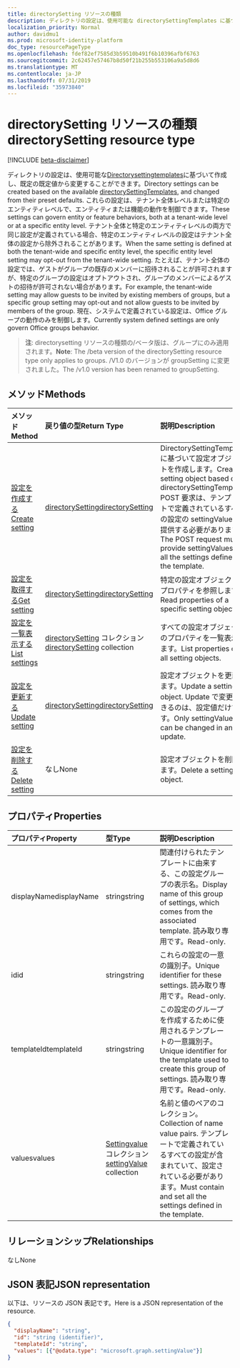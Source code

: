 ```yaml
---
title: directorySetting リソースの種類
description: ディレクトリの設定は、使用可能な directorySettingTemplates に基づいて作成し、既定の既定値から変更することができます。 これらの設定は、テナント全体レベルまたは特定のエンティティレベルで、エンティティまたは機能の動作を制御できます。 テナント全体と特定のエンティティレベルの両方で同じ設定が定義されている場合、特定のエンティティレベルの設定はテナント全体の設定から除外されることがあります。  たとえば、テナント全体の設定では、ゲストがグループの既存のメンバーに招待されることが許可されますが、特定のグループの設定はオプトアウトされ、グループのメンバーによるゲストの招待が許可されない場合があります。 現在、システムで定義されている設定は、Office グループの動作のみを制御します。
localization_priority: Normal
author: davidmu1
ms.prod: microsoft-identity-platform
doc_type: resourcePageType
ms.openlocfilehash: fdef82ef7585d3b59510b491f6b10396afbf6763
ms.sourcegitcommit: 2c62457e57467b8d50f21b255b553106a9a5d8d6
ms.translationtype: MT
ms.contentlocale: ja-JP
ms.lasthandoff: 07/31/2019
ms.locfileid: "35973840"
---
```

# <a name="directorysetting-resource-type"></a><span data-ttu-id="4edc8-107">directorySetting リソースの種類</span><span class="sxs-lookup"><span data-stu-id="4edc8-107">directorySetting resource type</span></span>

[!INCLUDE [beta-disclaimer](../../includes/beta-disclaimer.md)]

<span data-ttu-id="4edc8-108">ディレクトリの設定は、使用可能な[Directorysettingtemplates](directorysettingtemplate.md)に基づいて作成し、既定の既定値から変更することができます。</span><span class="sxs-lookup"><span data-stu-id="4edc8-108">Directory settings can be created based on the available [directorySettingTemplates](directorysettingtemplate.md), and changed from their preset defaults.</span></span> <span data-ttu-id="4edc8-109">これらの設定は、テナント全体レベルまたは特定のエンティティレベルで、エンティティまたは機能の動作を制御できます。</span><span class="sxs-lookup"><span data-stu-id="4edc8-109">These settings can govern entity or feature behaviors, both at a tenant-wide level or at a specific entity level.</span></span> <span data-ttu-id="4edc8-110">テナント全体と特定のエンティティレベルの両方で同じ設定が定義されている場合、特定のエンティティレベルの設定はテナント全体の設定から除外されることがあります。</span><span class="sxs-lookup"><span data-stu-id="4edc8-110">When the same setting is defined at both the tenant-wide and specific entity level, the specific entity level setting may opt-out from the tenant-wide setting.</span></span>  <span data-ttu-id="4edc8-111">たとえば、テナント全体の設定では、ゲストがグループの既存のメンバーに招待されることが許可されますが、特定のグループの設定はオプトアウトされ、グループのメンバーによるゲストの招待が許可されない場合があります。</span><span class="sxs-lookup"><span data-stu-id="4edc8-111">For example, the tenant-wide setting may allow guests to be invited by existing members of groups, but a specific group setting may opt-out and not allow guests to be invited by members of the group.</span></span> <span data-ttu-id="4edc8-112">現在、システムで定義されている設定は、Office グループの動作のみを制御します。</span><span class="sxs-lookup"><span data-stu-id="4edc8-112">Currently system defined settings are only govern Office groups behavior.</span></span>

> <span data-ttu-id="4edc8-113">**注**: directorysetting リソースの種類の/ベータ版は、グループにのみ適用されます。</span><span class="sxs-lookup"><span data-stu-id="4edc8-113">**Note**: The /beta version of the directorySetting resource type only applies to groups.</span></span> <span data-ttu-id="4edc8-114">/V1.0 のバージョンが groupSetting に変更されました。</span><span class="sxs-lookup"><span data-stu-id="4edc8-114">The /v1.0 version has been renamed to groupSetting.</span></span>

## <a name="methods"></a><span data-ttu-id="4edc8-115">メソッド</span><span class="sxs-lookup"><span data-stu-id="4edc8-115">Methods</span></span>

| <span data-ttu-id="4edc8-116">メソッド</span><span class="sxs-lookup"><span data-stu-id="4edc8-116">Method</span></span>           | <span data-ttu-id="4edc8-117">戻り値の型</span><span class="sxs-lookup"><span data-stu-id="4edc8-117">Return Type</span></span>    |<span data-ttu-id="4edc8-118">説明</span><span class="sxs-lookup"><span data-stu-id="4edc8-118">Description</span></span>|
|:---------------|:--------|:----------|
|[<span data-ttu-id="4edc8-119">設定を作成する</span><span class="sxs-lookup"><span data-stu-id="4edc8-119">Create setting</span></span>](../api/directorysetting-post-settings.md) | [<span data-ttu-id="4edc8-120">directorySetting</span><span class="sxs-lookup"><span data-stu-id="4edc8-120">directorySetting</span></span>](directorysetting.md) |<span data-ttu-id="4edc8-121">DirectorySettingTemplate に基づいて設定オブジェクトを作成します。</span><span class="sxs-lookup"><span data-stu-id="4edc8-121">Create a setting object based on a directorySettingTemplate.</span></span> <span data-ttu-id="4edc8-122">POST 要求は、テンプレートで定義されているすべての設定の settingValues を提供する必要があります。</span><span class="sxs-lookup"><span data-stu-id="4edc8-122">The POST request must provide settingValues for all the settings defined in the template.</span></span>|
|[<span data-ttu-id="4edc8-123">設定を取得する</span><span class="sxs-lookup"><span data-stu-id="4edc8-123">Get setting</span></span>](../api/directorysetting-get.md) | [<span data-ttu-id="4edc8-124">directorySetting</span><span class="sxs-lookup"><span data-stu-id="4edc8-124">directorySetting</span></span>](directorysetting.md) |<span data-ttu-id="4edc8-125">特定の設定オブジェクトのプロパティを参照します。</span><span class="sxs-lookup"><span data-stu-id="4edc8-125">Read properties of a specific setting object.</span></span>|
|[<span data-ttu-id="4edc8-126">設定を一覧表示する</span><span class="sxs-lookup"><span data-stu-id="4edc8-126">List settings</span></span>](../api/directorysetting-list.md) | <span data-ttu-id="4edc8-127">[directorySetting](directorysetting.md) コレクション</span><span class="sxs-lookup"><span data-stu-id="4edc8-127">[directorySetting](directorysetting.md) collection</span></span> |<span data-ttu-id="4edc8-128">すべての設定オブジェクトのプロパティを一覧表示します。</span><span class="sxs-lookup"><span data-stu-id="4edc8-128">List properties of all setting objects.</span></span>|
|[<span data-ttu-id="4edc8-129">設定を更新する</span><span class="sxs-lookup"><span data-stu-id="4edc8-129">Update setting</span></span>](../api/directorysetting-update.md) | [<span data-ttu-id="4edc8-130">directorySetting</span><span class="sxs-lookup"><span data-stu-id="4edc8-130">directorySetting</span></span>](directorysetting.md)  |<span data-ttu-id="4edc8-131">設定オブジェクトを更新します。</span><span class="sxs-lookup"><span data-stu-id="4edc8-131">Update a setting object.</span></span> <span data-ttu-id="4edc8-132">Update で変更できるのは、設定値だけです。</span><span class="sxs-lookup"><span data-stu-id="4edc8-132">Only settingValues can be changed in an update.</span></span>|
|[<span data-ttu-id="4edc8-133">設定を削除する</span><span class="sxs-lookup"><span data-stu-id="4edc8-133">Delete setting</span></span>](../api/directorysetting-delete.md) | <span data-ttu-id="4edc8-134">なし</span><span class="sxs-lookup"><span data-stu-id="4edc8-134">None</span></span> |<span data-ttu-id="4edc8-135">設定オブジェクトを削除します。</span><span class="sxs-lookup"><span data-stu-id="4edc8-135">Delete a setting object.</span></span> |

## <a name="properties"></a><span data-ttu-id="4edc8-136">プロパティ</span><span class="sxs-lookup"><span data-stu-id="4edc8-136">Properties</span></span>
| <span data-ttu-id="4edc8-137">プロパティ</span><span class="sxs-lookup"><span data-stu-id="4edc8-137">Property</span></span>     | <span data-ttu-id="4edc8-138">型</span><span class="sxs-lookup"><span data-stu-id="4edc8-138">Type</span></span>   |<span data-ttu-id="4edc8-139">説明</span><span class="sxs-lookup"><span data-stu-id="4edc8-139">Description</span></span>|
|:---------------|:--------|:----------|
|<span data-ttu-id="4edc8-140">displayName</span><span class="sxs-lookup"><span data-stu-id="4edc8-140">displayName</span></span>|<span data-ttu-id="4edc8-141">string</span><span class="sxs-lookup"><span data-stu-id="4edc8-141">string</span></span>|<span data-ttu-id="4edc8-142">関連付けられたテンプレートに由来する、この設定グループの表示名。</span><span class="sxs-lookup"><span data-stu-id="4edc8-142">Display name of this group of settings, which comes from the associated template.</span></span> <span data-ttu-id="4edc8-143">読み取り専用です。</span><span class="sxs-lookup"><span data-stu-id="4edc8-143">Read-only.</span></span>|
|<span data-ttu-id="4edc8-144">id</span><span class="sxs-lookup"><span data-stu-id="4edc8-144">id</span></span>|<span data-ttu-id="4edc8-145">string</span><span class="sxs-lookup"><span data-stu-id="4edc8-145">string</span></span>| <span data-ttu-id="4edc8-146">これらの設定の一意の識別子。</span><span class="sxs-lookup"><span data-stu-id="4edc8-146">Unique identifier for these settings.</span></span> <span data-ttu-id="4edc8-147">読み取り専用です。</span><span class="sxs-lookup"><span data-stu-id="4edc8-147">Read-only.</span></span>|
|<span data-ttu-id="4edc8-148">templateId</span><span class="sxs-lookup"><span data-stu-id="4edc8-148">templateId</span></span>|<span data-ttu-id="4edc8-149">string</span><span class="sxs-lookup"><span data-stu-id="4edc8-149">string</span></span>| <span data-ttu-id="4edc8-150">この設定のグループを作成するために使用されるテンプレートの一意識別子。</span><span class="sxs-lookup"><span data-stu-id="4edc8-150">Unique identifier for the template used to create this group of settings.</span></span> <span data-ttu-id="4edc8-151">読み取り専用です。</span><span class="sxs-lookup"><span data-stu-id="4edc8-151">Read-only.</span></span>|
|<span data-ttu-id="4edc8-152">values</span><span class="sxs-lookup"><span data-stu-id="4edc8-152">values</span></span>|<span data-ttu-id="4edc8-153">[Settingvalue](settingvalue.md)コレクション</span><span class="sxs-lookup"><span data-stu-id="4edc8-153">[settingValue](settingvalue.md) collection</span></span>| <span data-ttu-id="4edc8-154">名前と値のペアのコレクション。</span><span class="sxs-lookup"><span data-stu-id="4edc8-154">Collection of name value pairs.</span></span> <span data-ttu-id="4edc8-155">テンプレートで定義されているすべての設定が含まれていて、設定されている必要があります。</span><span class="sxs-lookup"><span data-stu-id="4edc8-155">Must contain and set all the settings defined in the template.</span></span>|

## <a name="relationships"></a><span data-ttu-id="4edc8-156">リレーションシップ</span><span class="sxs-lookup"><span data-stu-id="4edc8-156">Relationships</span></span>
<span data-ttu-id="4edc8-157">なし</span><span class="sxs-lookup"><span data-stu-id="4edc8-157">None</span></span>


## <a name="json-representation"></a><span data-ttu-id="4edc8-158">JSON 表記</span><span class="sxs-lookup"><span data-stu-id="4edc8-158">JSON representation</span></span>

<span data-ttu-id="4edc8-159">以下は、リソースの JSON 表記です。</span><span class="sxs-lookup"><span data-stu-id="4edc8-159">Here is a JSON representation of the resource.</span></span>

<!-- {
  "blockType": "resource",
  "optionalProperties": [

  ],
  "@odata.type": "microsoft.graph.directorySetting"
}-->

```json
{
  "displayName": "string",
  "id": "string (identifier)",
  "templateId": "string",
  "values": [{"@odata.type": "microsoft.graph.settingValue"}]
}

```

<!-- uuid: 8fcb5dbc-d5aa-4681-8e31-b001d5168d79
2015-10-25 14:57:30 UTC -->
<!--
{
  "type": "#page.annotation",
  "description": "directorySetting resource",
  "keywords": "",
  "section": "documentation",
  "tocPath": "",
  "suppressions": []
}
-->
